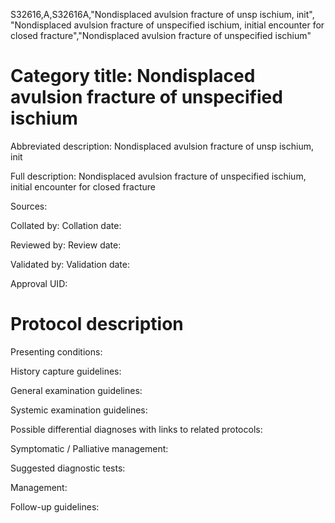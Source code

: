 S32616,A,S32616A,"Nondisplaced avulsion fracture of unsp ischium, init", "Nondisplaced avulsion fracture of unspecified ischium, initial encounter for closed fracture","Nondisplaced avulsion fracture of unspecified ischium"
# Category title: Nondisplaced avulsion fracture of unspecified ischium

Abbreviated description: Nondisplaced avulsion fracture of unsp ischium, init

Full description: Nondisplaced avulsion fracture of unspecified ischium, initial encounter for closed fracture

Sources:

Collated by:
Collation date:

Reviewed by:
Review date:

Validated by:
Validation date:

Approval UID:

# Protocol description

Presenting conditions:

History capture guidelines:

General examination guidelines:

Systemic examination guidelines:

Possible differential diagnoses with links to related protocols:

Symptomatic / Palliative management:

Suggested diagnostic tests:

Management:

Follow-up guidelines:

